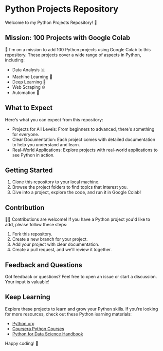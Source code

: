 # Python Projects Repository

Welcome to my Python Projects Repository! 🐍

## Mission: 100 Projects with Google Colab

🚀 I'm on a mission to add 100 Python projects using Google Colab to this repository. These projects cover a wide range of aspects in Python, including:

- Data Analysis 📊
- Machine Learning 🤖
- Deep Learning 🧠
- Web Scraping 🌐
- Automation 🤖

## What to Expect

Here's what you can expect from this repository:

- Projects for All Levels: From beginners to advanced, there's something for everyone.
- Clear Documentation: Each project comes with detailed documentation to help you understand and learn.
- Real-World Applications: Explore projects with real-world applications to see Python in action.

## Getting Started

1. Clone this repository to your local machine.
2. Browse the project folders to find topics that interest you.
3. Dive into a project, explore the code, and run it in Google Colab!

## Contribution

👨‍💻 Contributions are welcome! If you have a Python project you'd like to add, please follow these steps:

1. Fork this repository.
2. Create a new branch for your project.
3. Add your project with clear documentation.
4. Create a pull request, and we'll review it together.

## Feedback and Questions

Got feedback or questions? Feel free to open an issue or start a discussion. Your input is valuable!

## Keep Learning

Explore these projects to learn and grow your Python skills. If you're looking for more resources, check out these Python learning materials:

- [Python.org](https://www.python.org/doc/)
- [Coursera Python Courses](https://www.coursera.org/specializations/python)
- [Python for Data Science Handbook](https://jakevdp.github.io/PythonDataScienceHandbook/)

Happy coding! 🚀
